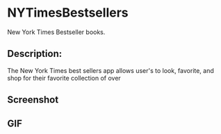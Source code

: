 # NYTimesBestsellers
New York Times Bestseller books.


## Description: 

The New York Times best sellers app allows user's to look, favorite, and shop for their favorite collection of over


## Screenshot



##  GIF


